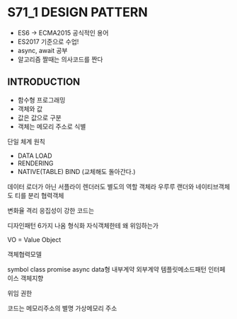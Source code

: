 # S71_1 DESIGN PATTERN


* ES6 -> ECMA2015 공식적인 용어
* ES2017 기준으로 수업!
* async, await 공부
* 알고리즘 짤때는 의사코드를 짠다


## INTRODUCTION

* 함수형 프로그래밍
* 객체와 값
* 값은 값으로 구분
* 객체는 메모리 주소로 식별


단일 체계 원칙
* DATA LOAD
* RENDERING
* NATIVE(TABLE) BIND (교체해도 돌아간다.)

데이터 로더가 아닌 서플라이
렌더러도 별도의 역할
객체라 우루루
랜더와 네이티브객체도 티를 분리 협력객체

변화율 격리
응집성이 강한 코드는

디자인패턴 6가지 나옴 형식화
자식객체한테 왜 위임하는가

VO = Value Object

객체협력모델

symbol
class
promise
async
data형
내부계약
외부계약
템플릿메소드패턴
인터페이스
객체지향

위임
권한

코드는 메모리주소의 별명
가상메모리 주소



